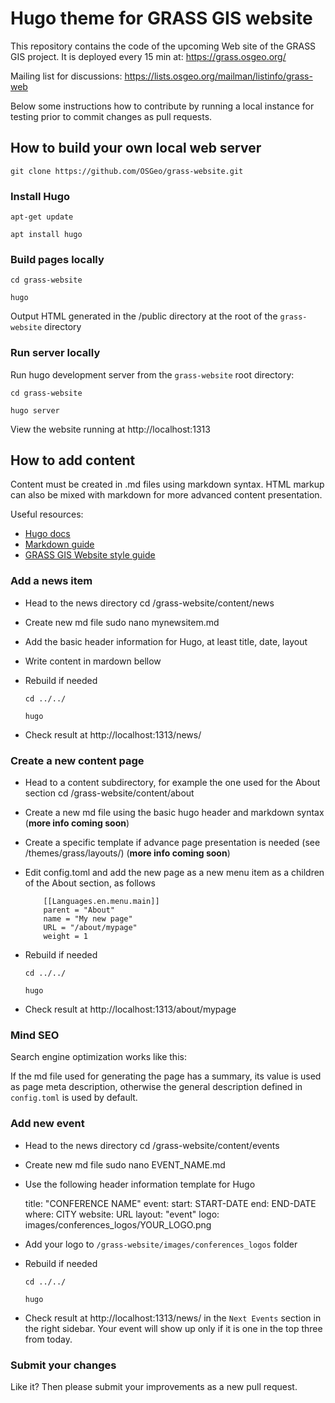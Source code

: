 # Hugo theme for GRASS GIS website

This repository contains the code of the upcoming Web site of the GRASS GIS project.
It is deployed every 15 min at: https://grass.osgeo.org/

Mailing list for discussions: https://lists.osgeo.org/mailman/listinfo/grass-web

Below some instructions how to contribute by running a local instance for testing
prior to commit changes as pull requests.

## How to build your own local web server

    git clone https://github.com/OSGeo/grass-website.git

### Install Hugo

    apt-get update

    apt install hugo

### Build pages locally

    cd grass-website

    hugo

Output HTML generated in the /public directory at the root of the `grass-website` directory

### Run server locally

Run hugo development server from the `grass-website` root directory:

    cd grass-website

    hugo server

View the website running at  http://localhost:1313


## How to add content

Content must be created in .md files using markdown syntax. HTML markup can also be mixed with markdown for more advanced content presentation.

Useful resources:
 * [Hugo docs](https://gohugo.io/documentation/)
 * [Markdown guide](https://www.markdownguide.org/basic-syntax/)
 * [GRASS GIS Website style guide](https://grass.osgeo.org/about/theme/)

### Add a news item

* Head to the news directory
     cd /grass-website/content/news

* Create new md file
     sudo nano mynewsitem.md

* Add the basic header information for Hugo, at least title, date, layout

* Write content in mardown bellow

* Rebuild if needed

      cd ../../
     
      hugo

* Check result at http://localhost:1313/news/

### Create a new content page

* Head to a content subdirectory, for example the one used for the About section
     cd /grass-website/content/about

* Create a new md file using the basic hugo header and markdown syntax
 (**more info coming soon**)

* Create a specific template if advance page presentation is needed (see /themes/grass/layouts/)
(**more info coming soon**)

* Edit config.toml and add the new page as a new menu item as a children of the About section, as follows

          [[Languages.en.menu.main]]
          parent = "About"
          name = "My new page"
          URL = "/about/mypage"
          weight = 1

* Rebuild if needed

      cd ../../
     
      hugo

* Check result at http://localhost:1313/about/mypage

### Mind SEO

Search engine optimization works like this:

If the md file used for generating the page has a summary, its value is used as page meta description, otherwise the general description defined in `config.toml` is used by default.

### Add new event

* Head to the news directory
     cd /grass-website/content/events

* Create new md file
     sudo nano EVENT_NAME.md

* Use the following header information template for Hugo

  title: "CONFERENCE NAME"
  event:
      start: START-DATE
      end: END-DATE
  where: CITY
  website: URL
  layout: "event"
  logo: images/conferences_logos/YOUR_LOGO.png


* Add your logo to `/grass-website/images/conferences_logos` folder

* Rebuild if needed

      cd ../../
     
      hugo

* Check result at http://localhost:1313/news/ in the `Next Events` section in the right sidebar.
  Your event will show up only if it is one in the top three from today.

### Submit your changes

Like it? Then please submit your improvements as a new pull request.

